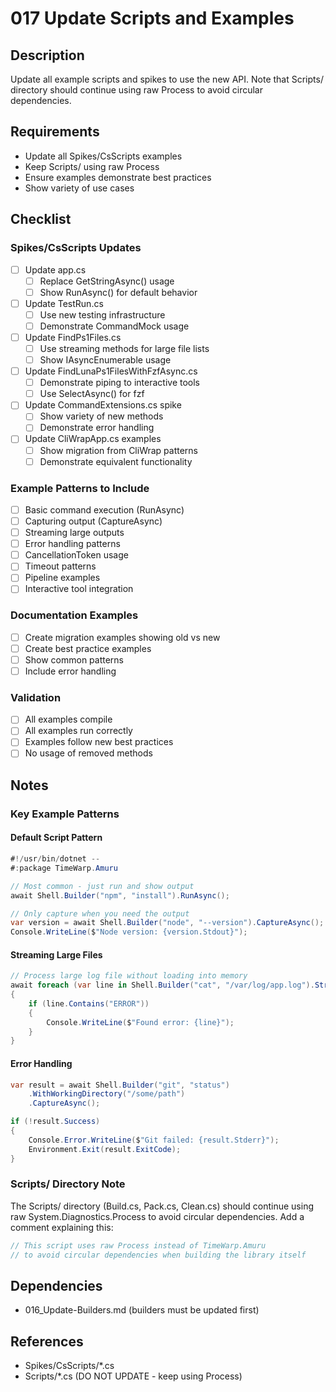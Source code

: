 # 017 Update Scripts and Examples

## Description

Update all example scripts and spikes to use the new API. Note that Scripts/ directory should continue using raw Process to avoid circular dependencies.

## Requirements

- Update all Spikes/CsScripts examples
- Keep Scripts/ using raw Process
- Ensure examples demonstrate best practices
- Show variety of use cases

## Checklist

### Spikes/CsScripts Updates
- [ ] Update app.cs
  - [ ] Replace GetStringAsync() usage
  - [ ] Show RunAsync() for default behavior
  
- [ ] Update TestRun.cs
  - [ ] Use new testing infrastructure
  - [ ] Demonstrate CommandMock usage
  
- [ ] Update FindPs1Files.cs
  - [ ] Use streaming methods for large file lists
  - [ ] Show IAsyncEnumerable usage
  
- [ ] Update FindLunaPs1FilesWithFzfAsync.cs
  - [ ] Demonstrate piping to interactive tools
  - [ ] Use SelectAsync() for fzf
  
- [ ] Update CommandExtensions.cs spike
  - [ ] Show variety of new methods
  - [ ] Demonstrate error handling
  
- [ ] Update CliWrapApp.cs examples
  - [ ] Show migration from CliWrap patterns
  - [ ] Demonstrate equivalent functionality

### Example Patterns to Include
- [ ] Basic command execution (RunAsync)
- [ ] Capturing output (CaptureAsync)
- [ ] Streaming large outputs
- [ ] Error handling patterns
- [ ] CancellationToken usage
- [ ] Timeout patterns
- [ ] Pipeline examples
- [ ] Interactive tool integration

### Documentation Examples
- [ ] Create migration examples showing old vs new
- [ ] Create best practice examples
- [ ] Show common patterns
- [ ] Include error handling

### Validation
- [ ] All examples compile
- [ ] All examples run correctly
- [ ] Examples follow new best practices
- [ ] No usage of removed methods

## Notes

### Key Example Patterns

#### Default Script Pattern
```csharp
#!/usr/bin/dotnet --
#:package TimeWarp.Amuru

// Most common - just run and show output
await Shell.Builder("npm", "install").RunAsync();

// Only capture when you need the output
var version = await Shell.Builder("node", "--version").CaptureAsync();
Console.WriteLine($"Node version: {version.Stdout}");
```

#### Streaming Large Files
```csharp
// Process large log file without loading into memory
await foreach (var line in Shell.Builder("cat", "/var/log/app.log").StreamStdoutAsync())
{
    if (line.Contains("ERROR"))
    {
        Console.WriteLine($"Found error: {line}");
    }
}
```

#### Error Handling
```csharp
var result = await Shell.Builder("git", "status")
    .WithWorkingDirectory("/some/path")
    .CaptureAsync();

if (!result.Success)
{
    Console.Error.WriteLine($"Git failed: {result.Stderr}");
    Environment.Exit(result.ExitCode);
}
```

### Scripts/ Directory Note
The Scripts/ directory (Build.cs, Pack.cs, Clean.cs) should continue using raw System.Diagnostics.Process to avoid circular dependencies. Add a comment explaining this:

```csharp
// This script uses raw Process instead of TimeWarp.Amuru
// to avoid circular dependencies when building the library itself
```

## Dependencies

- 016_Update-Builders.md (builders must be updated first)

## References

- Spikes/CsScripts/*.cs
- Scripts/*.cs (DO NOT UPDATE - keep using Process)